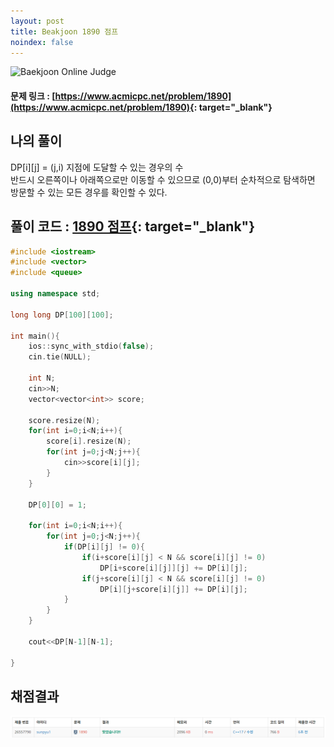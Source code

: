 ```yaml
---
layout: post
title: Beakjoon 1890 점프
noindex: false
---
```


![Baekjoon Online Judge](https://onlinejudgeimages.s3-ap-northeast-1.amazonaws.com/images/boj-og-1200.png)

#### 문제 링크 : [https://www.acmicpc.net/problem/1890](https://www.acmicpc.net/problem/1890){: target="_blank"}


## 나의 풀이   
DP[i][j] = (j,i) 지점에 도달할 수 있는 경우의 수                 
반드시 오른쪽이나 아래쪽으로만 이동할 수 있으므로 (0,0)부터 순차적으로 탐색하면 방문할 수 있는 모든 경우를 확인할 수 있다.


## 풀이 코드 : [1890 점프](https://github.com/sun-pyo/algorithm/blob/main/Beakjoon/1890.cpp){: target="_blank"}

```c++
#include <iostream>
#include <vector>
#include <queue>

using namespace std;

long long DP[100][100];

int main(){
    ios::sync_with_stdio(false);
    cin.tie(NULL);

    int N;
    cin>>N;
    vector<vector<int>> score;

    score.resize(N);
    for(int i=0;i<N;i++){
        score[i].resize(N);
        for(int j=0;j<N;j++){
            cin>>score[i][j];
        }
    }

    DP[0][0] = 1;

    for(int i=0;i<N;i++){
        for(int j=0;j<N;j++){
            if(DP[i][j] != 0){
                if(i+score[i][j] < N && score[i][j] != 0)
                    DP[i+score[i][j]][j] += DP[i][j];
                if(j+score[i][j] < N && score[i][j] != 0)
                    DP[i][j+score[i][j]] += DP[i][j];
            }
        }
    }
    
    cout<<DP[N-1][N-1];

}
```


## 채점결과
![49993](\algorithm\img\beakjoon_1890.PNG)